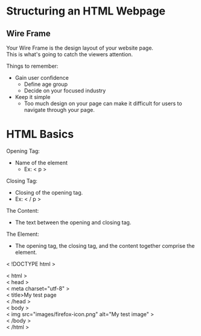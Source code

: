 # Structuring an HTML Webpage

## Wire Frame
Your Wire Frame is the design layout of your website page.  
This is what's going to catch the viewers attention.  

Things to remember:
- Gain user confidence
  - Define age group
  - Decide on your focused industry
- Keep it simple
  - Too much design on your page can make it difficult for users to navigate through your page. 
 

# HTML Basics
Opening Tag:  
 - Name of the element  
   - Ex: < p >  
  
Closing Tag:
 -  Closing of the opening tag.
   - Ex: < / p >  

The Content: 
 - The text between the opening and closing tag.  

The Element: 
 - The opening tag, the closing tag, and the content together comprise the element.   

  
  < !DOCTYPE html >   
  
< html >  
  < head >  
    < meta charset="utf-8" >  
    < title>My test page</title >  
  < /head >   
   < body >  
    < img src="images/firefox-icon.png" alt="My test image" >  
  < /body >  
< /html >  
  
